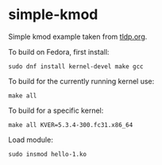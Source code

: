 # simple-kmod

Simple kmod example taken from [tldp.org](https://www.tldp.org/LDP/lkmpg/2.6/html/x121.html).

To build on Fedora, first install:

```
sudo dnf install kernel-devel make gcc
```

To build for the currently running kernel use:

```
make all
```

To build for a specific kernel:

```
make all KVER=5.3.4-300.fc31.x86_64
```

Load module:

```
sudo insmod hello-1.ko
```
